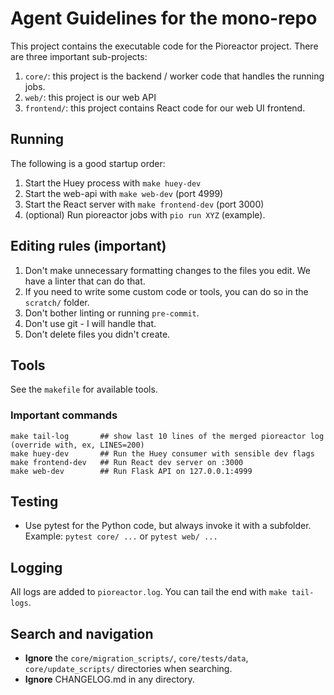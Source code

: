 # Agent Guidelines for the mono-repo

This project contains the executable code for the Pioreactor project. There are three important sub-projects:

1. `core/`: this project is the backend / worker code that handles the running jobs.
2. `web/`: this project is our web API
3. `frontend/`: this project contains React code for our web UI frontend.

## Running

The following is a good startup order:

1. Start the Huey process with `make huey-dev`
2. Start the web-api with `make web-dev` (port 4999)
3. Start the React server with `make frontend-dev` (port 3000)
4. (optional) Run pioreactor jobs with `pio run XYZ` (example).

## Editing rules (important)

1. Don't make unnecessary formatting changes to the files you edit. We have a linter that can do that.
2. If you need to write some custom code or tools, you can do so in the `scratch/` folder.
3. Don't bother linting or running `pre-commit`.
4. Don't use git - I will handle that.
5. Don't delete files you didn't create.

## Tools

See the `makefile` for available tools.

### Important commands

```
make tail-log       ## show last 10 lines of the merged pioreactor log (override with, ex, LINES=200)
make huey-dev       ## Run the Huey consumer with sensible dev flags
make frontend-dev   ## Run React dev server on :3000
make web-dev        ## Run Flask API on 127.0.0.1:4999
```

## Testing

 - Use pytest for the Python code, but always invoke it with a subfolder. Example: `pytest core/ ...` or `pytest web/ ...`

## Logging

 All logs are added to `pioreactor.log`. You can tail the end with `make tail-logs`.

## Search and navigation

- **Ignore** the `core/migration_scripts/`, `core/tests/data`, `core/update_scripts/` directories when searching.
- **Ignore** CHANGELOG.md in any directory.
